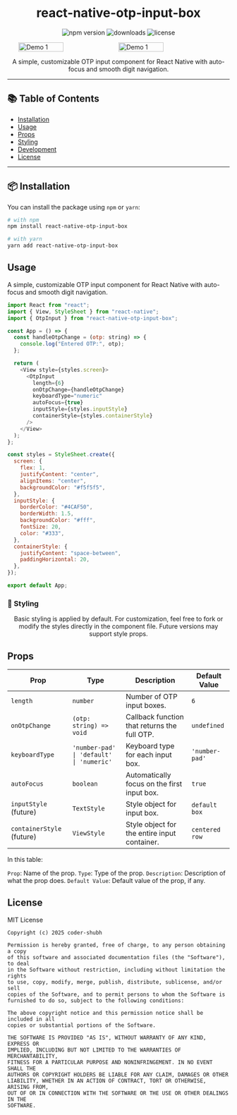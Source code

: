 <!-- Title -->
<h1 align="center">react-native-otp-input-box</h1>

<!-- Badges -->
<p align="center">
  <img src="https://img.shields.io/npm/v/react-native-otp-input-box" alt="npm version">
  <img src="https://img.shields.io/npm/dm/react-native-otp-input-box" alt="downloads">
  <img src="https://img.shields.io/github/license/coder-shubh/react-native-otp-input-box" alt="license">
</p>
<div style="display: flex; flex-direction: row; justify-content: center; align-items: center;">
  <!-- First GIF -->
  <img src="https://raw.githubusercontent.com/coder-shubh/react-native-otp-input-box/main/src/vid.gif" alt="Demo 1" width="45%">
    <img src="https://raw.githubusercontent.com/coder-shubh/react-native-otp-input-box/main/src/vido.gif" alt="Demo 1" width="45%">
</div>
<!-- Description -->
<p align="center">
  A simple, customizable OTP input component for React Native with auto-focus and smooth digit navigation.
</p>

<!-- Demo (optional image/gif) -->
<!-- <p align="center">
  <img src="https://raw.githubusercontent.com/yourusername/react-native-otp-input-box/main/assets/demo.gif" alt="OTP Input Demo" width="80%" />
</p> -->

---

## 📚 Table of Contents

- [Installation](#installation)
- [Usage](#usage)
- [Props](#props)
- [Styling](#styling)
- [Development](#development)
- [License](#license)

---

## 📦 Installation

You can install the package using `npm` or `yarn`:

```bash
# with npm
npm install react-native-otp-input-box

# with yarn
yarn add react-native-otp-input-box
```

## Usage

A simple, customizable OTP input component for React Native with auto-focus and smooth digit navigation.

```js
import React from "react";
import { View, StyleSheet } from "react-native";
import { OtpInput } from "react-native-otp-input-box";

const App = () => {
  const handleOtpChange = (otp: string) => {
    console.log("Entered OTP:", otp);
  };

  return (
    <View style={styles.screen}>
      <OtpInput
        length={6}
        onOtpChange={handleOtpChange}
        keyboardType="numeric"
        autoFocus={true}
        inputStyle={styles.inputStyle}
        containerStyle={styles.containerStyle}
      />
    </View>
  );
};

const styles = StyleSheet.create({
  screen: {
    flex: 1,
    justifyContent: "center",
    alignItems: "center",
    backgroundColor: "#f5f5f5",
  },
  inputStyle: {
    borderColor: "#4CAF50",
    borderWidth: 1.5,
    backgroundColor: "#fff",
    fontSize: 20,
    color: "#333",
  },
  containerStyle: {
    justifyContent: "space-between",
    paddingHorizontal: 20,
  },
});

export default App;
```

### 🎨 Styling

<p align="center">
    Basic styling is applied by default. For customization, feel free to fork or modify the styles directly in the component file.
    Future versions may support style props.
</p>
<!-- Props -->
<h2>Props</h2>

| Prop                      | Type                                     | Description                                  | Default Value  |
| ------------------------- | ---------------------------------------- | -------------------------------------------- | -------------- |
| `length`                  | `number`                                 | Number of OTP input boxes.                   | `6`            |
| `onOtpChange`             | `(otp: string) => void`                  | Callback function that returns the full OTP. | `undefined`    |
| `keyboardType`            | `'number-pad' \| 'default' \| 'numeric'` | Keyboard type for each input box.            | `'number-pad'` |
| `autoFocus`               | `boolean`                                | Automatically focus on the first input box.  | `true`         |
| `inputStyle` (future)     | `TextStyle`                              | Style object for input box.                  | `default box`  |
| `containerStyle` (future) | `ViewStyle`                              | Style object for the entire input container. | `centered row` |

In this table:

`Prop`: Name of the prop.
`Type`: Type of the prop.
`Description`: Description of what the prop does.
`Default Value`: Default value of the prop, if any.

<!-- License -->
<h2>License</h2>
    MIT License

    Copyright (c) 2025 coder-shubh

    Permission is hereby granted, free of charge, to any person obtaining a copy
    of this software and associated documentation files (the "Software"), to deal
    in the Software without restriction, including without limitation the rights
    to use, copy, modify, merge, publish, distribute, sublicense, and/or sell
    copies of the Software, and to permit persons to whom the Software is
    furnished to do so, subject to the following conditions:

    The above copyright notice and this permission notice shall be included in all
    copies or substantial portions of the Software.

    THE SOFTWARE IS PROVIDED "AS IS", WITHOUT WARRANTY OF ANY KIND, EXPRESS OR
    IMPLIED, INCLUDING BUT NOT LIMITED TO THE WARRANTIES OF MERCHANTABILITY,
    FITNESS FOR A PARTICULAR PURPOSE AND NONINFRINGEMENT. IN NO EVENT SHALL THE
    AUTHORS OR COPYRIGHT HOLDERS BE LIABLE FOR ANY CLAIM, DAMAGES OR OTHER
    LIABILITY, WHETHER IN AN ACTION OF CONTRACT, TORT OR OTHERWISE, ARISING FROM,
    OUT OF OR IN CONNECTION WITH THE SOFTWARE OR THE USE OR OTHER DEALINGS IN THE
    SOFTWARE.
